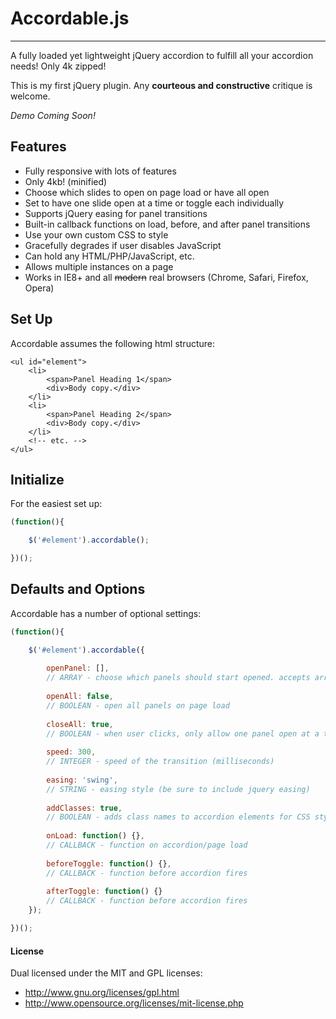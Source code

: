 # Accordable.js
---------------

A fully loaded yet lightweight jQuery accordion to fulfill all your accordion needs! Only 4k zipped!

This is my first jQuery plugin. Any **courteous and constructive** critique is welcome.

*Demo Coming Soon!*


## Features
- Fully responsive with lots of features
- Only 4kb! (minified)
- Choose which slides to open on page load or have all open
- Set to have one slide open at a time or toggle each individually
- Supports jQuery easing for panel transitions
- Built-in callback functions on load, before, and after panel transitions
- Use your own custom CSS to style
- Gracefully degrades if user disables JavaScript
- Can hold any HTML/PHP/JavaScript, etc.
- Allows multiple instances on a page
- Works in IE8+ and all <strike>modern</strike> real browsers (Chrome, Safari, Firefox, Opera)


## Set Up
Accordable assumes the following html structure:

````
<ul id="element">
	<li>
		<span>Panel Heading 1</span>
		<div>Body copy.</div>
	</li>
	<li>
		<span>Panel Heading 2</span>
		<div>Body copy.</div>
	</li>
	<!-- etc. -->
</ul>
````

## Initialize
For the easiest set up:

````javascript
(function(){

	$('#element').accordable();

})();
````

## Defaults and Options
Accordable has a number of optional settings:

````javascript
(function(){

	$('#element').accordable({
		
		openPanel: [],
		// ARRAY - choose which panels should start opened. accepts array of panels, i.e., [1, 3, 4] etc.
		
		openAll: false,
		// BOOLEAN - open all panels on page load
		
		closeAll: true,
		// BOOLEAN - when user clicks, only allow one panel open at a time
		
		speed: 300,
		// INTEGER - speed of the transition (milliseconds)
		
		easing: 'swing',
		// STRING - easing style (be sure to include jquery easing)
		
		addClasses: true,
		// BOOLEAN - adds class names to accordion elements for CSS styling
		
		onLoad: function() {},
		// CALLBACK - function on accordion/page load
		
		beforeToggle: function() {},
		// CALLBACK - function before accordion fires
		
		afterToggle: function() {}
		// CALLBACK - function before accordion fires
	});

})();
````

#### License

Dual licensed under the MIT and GPL licenses:
- http://www.gnu.org/licenses/gpl.html
- http://www.opensource.org/licenses/mit-license.php

